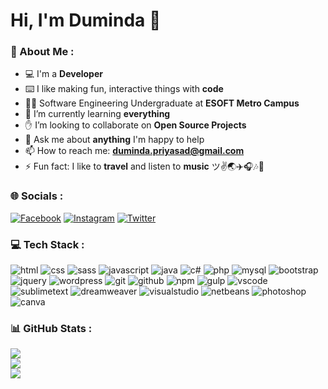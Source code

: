 # Hi, I'm Duminda 👋
### 💫 About Me :
- 💻 I'm a **Developer**
- ⌨️ I like making fun, interactive things with **code**
- 👨‍🎓 Software Engineering Undergraduate at **ESOFT Metro Campus**
- 🌱 I’m currently learning **everything**
- ✋ I’m looking to collaborate on **Open Source Projects**
- 💬 Ask me about **anything** I'm happy to help
- 📫 How to reach me: **duminda.priyasad@gmail.com**
- ⚡ Fun fact: I like to **travel** and listen to **music** ツ✌🌏✈️🎧🎶🎵

### 🌐 Socials :
[![Facebook](https://img.shields.io/badge/Facebook-%231877F2.svg?logo=Facebook&logoColor=white)](https://www.facebook.com/j.duminda) [![Instagram](https://img.shields.io/badge/Instagram-%23E4405F.svg?logo=Instagram&logoColor=white)](https://www.instagram.com/duminda_priyasad) [![Twitter](https://img.shields.io/badge/Twitter-%231DA1F2.svg?logo=Twitter&logoColor=white)](https://twitter.com/DumindaPriyasad)

### 💻 Tech Stack :
![html](https://img.shields.io/badge/HTML-239120?style=flat&logo=html5&logoColor=white) ![css](https://img.shields.io/badge/CSS-239120?style=flat&logo=css3&logoColor=white) ![sass](https://img.shields.io/badge/Sass-CC6699?style=flat&logo=sass&logoColor=white) ![javascript](https://img.shields.io/badge/JavaScript-F7DF1E?style=flat&logo=javascript&logoColor=black) ![java](https://img.shields.io/badge/Java-ED8B00?style=flat&logo=java&logoColor=white) ![c#](https://img.shields.io/badge/C%23-239120?style=flat&logo=c-sharp&logoColor=white) ![php](https://img.shields.io/badge/PHP-777BB4?style=flat&logo=php&logoColor=white) ![mysql](https://img.shields.io/badge/MySQL-005C84?style=flat&logo=mysql&logoColor=white) ![bootstrap](https://img.shields.io/badge/Bootstrap-563D7C?style=flat&logo=bootstrap&logoColor=white) ![jquery](https://img.shields.io/badge/jQuery-0769AD?style=flat&logo=jquery&logoColor=white) ![wordpress](https://img.shields.io/badge/Wordpress-21759B?style=flat&logo=wordpress&logoColor=white) ![git](https://img.shields.io/badge/GIT-E44C30?style=flat&logo=git&logoColor=white) ![github](https://img.shields.io/badge/GitHub-100000?style=flat&logo=github&logoColor=white) ![npm](https://img.shields.io/badge/NPM-%23000000?style=flat&logo=npm&logoColor=white) ![gulp](https://img.shields.io/badge/GULP-%23CF4647?style=flat&logo=gulp&logoColor=white) ![vscode](https://img.shields.io/badge/Visual_Studio_Code-0078D4?style=flat&logo=visual%20studio%20code&logoColor=white) ![sublimetext](https://img.shields.io/badge/sublime_text-%23575757?style=flat&logo=sublime-text&logoColor=important) ![dreamweaver](https://img.shields.io/badge/Adobe%20Dreamweaver-072401?style=flat&logo=Adobe%20Dreamweaver&logoColor=34F400) ![visualstudio](https://img.shields.io/badge/Visual_Studio-5C2D91?style=flat&logo=visual%20studio&logoColor=white) ![netbeans](https://img.shields.io/badge/apache%20netbeans-1B6AC6?style=flat&logo=apache%20netbeans%20IDE&logoColor=white) ![photoshop](https://img.shields.io/badge/Adobe%20Photoshop-31A8FF?style=flat&logo=Adobe%20Photoshop&logoColor=black) ![canva](https://img.shields.io/badge/Canva-%2300C4CC.svg?style=flat&logo=Canva&logoColor=white)

### 📊 GitHub Stats :
![](https://github-readme-stats.vercel.app/api?username=dumindapriyasad&show_icons=true&include_all_commits=true&hide_border=false&theme=tokyonight)<br/>
![](https://github-readme-streak-stats.herokuapp.com/?user=dumindapriyasad&hide_border=false&theme=tokyonight)<br/>
![](https://github-readme-stats.vercel.app/api/top-langs/?username=dumindapriyasad&include_all_commits=true&langs_count=10&hide_border=false&theme=tokyonight)
